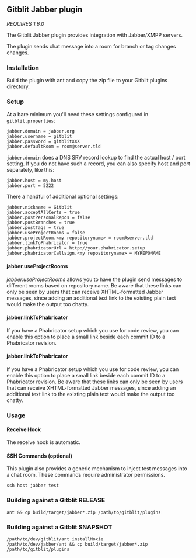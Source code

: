 ## Gitblit Jabber plugin

*REQUIRES 1.6.0*

The Gitblit Jabber plugin provides integration with Jabber/XMPP servers.

The plugin sends chat message into a room for branch or tag changes changes.

### Installation

Build the plugin with ant and copy the zip file to your Gitblit plugins
directory.

### Setup

At a bare minimum you'll need these settings configured in `gitblit.properties`:

    jabber.domain = jabber.org
    jabber.username = gitblit
    jabber.password = gitblitXXX
    jabber.defaultRoom = room@server.tld

`jabber.domain` does a DNS SRV record lookup to find the actual host / port setting. If you do not have such a record, you can also specify host and port separately, like this:

	jabber.host = my.host
	jabber.port = 5222
	
There a handful of additional optional settings:

    jabber.nickname = Gitblit
    jabber.acceptAllCerts = true
    jabber.postPersonalRepos = false
    jabber.postBranches = true
    jabber.postTags = true
    jabber.useProjectRooms = false
    jabber.projectRoom.<my repositoryname> = room@server.tld
    jabber.linkToPhabricator = true
    jabber.phabricatorUrl = http://your.phabricator.setup
    jabber.phabricatorCallsign.<my repositoryname> = MYREPONAME

#### jabber.useProjectRooms

*jabber.useProjectRooms* allows you to have the plugin send messages to different
rooms based on repository name. Be aware that these links can only be seen by
users that can receive XHTML-formatted Jabber messages, since adding an additional
text link to the existing plain text would make the output too chatty.

#### jabber.linkToPhabricator

If you have a Phabricator setup which you use for code review, you can enable this 
option to place a small link beside each commit ID to a Phabricator revision.

#### jabber.linkToPhabricator

If you have a Phabricator setup which you use for code review, you can enable this 
option to place a small link beside each commit ID to a Phabricator revision.
Be aware that these links can only be seen by users that can receive XHTML-formatted
Jabber messages, since adding an additional text link to the existing plain text 
would make the output too chatty.

### Usage

#### Receive Hook

The receive hook is automatic.

#### SSH Commands (optional)

This plugin also provides a generic mechanism to inject test messages into a chat room.  These commands require administrator permissions.

    ssh host jabber test

### Building against a Gitblit RELEASE

    ant && cp build/target/jabber*.zip /path/to/gitblit/plugins

### Building against a Gitblit SNAPSHOT

    /path/to/dev/gitblit/ant installMoxie
    /path/to/dev/jabber/ant && cp build/target/jabber*.zip /path/to/gitblit/plugins
